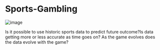 # Sports-Gambling
![image](https://github.com/CherSmith39/Sports-Gambling/assets/150204821/42691923-edbb-4666-a619-8c7845939c40)

Is it possible to use historic sports data to predict future outcome?Is data getting more or less accurate as time goes on? As the game evolves does the data evolve with the game?
